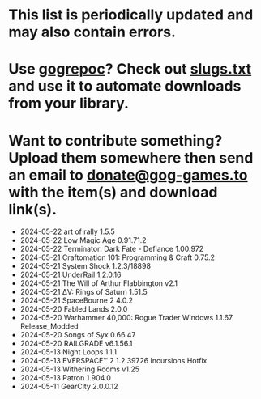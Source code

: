 # This list is periodically updated and may also contain errors.

# Use [gogrepoc](https://github.com/Kalanyr/gogrepoc "gogrepoc")? Check out [slugs.txt](https://raw.githubusercontent.com/GOG-Games-com/missing-updates/main/slugs.txt "slugs.txt") and use it to automate downloads from your library.

# Want to contribute something? Upload them somewhere then send an email to <a href="mailto:donate@gog-games.to">donate@gog-games.to</a> with the item(s) and download link(s).

- 2024-05-22 art of rally 1.5.5
- 2024-05-22 Low Magic Age 0.91.71.2
- 2024-05-22 Terminator: Dark Fate - Defiance 1.00.972
- 2024-05-21 Craftomation 101: Programming & Craft 0.75.2
- 2024-05-21 System Shock 1.2.3/18898
- 2024-05-21 UnderRail 1.2.0.16
- 2024-05-21 The Will of Arthur Flabbington v2.1
- 2024-05-21 ΔV: Rings of Saturn 1.51.5
- 2024-05-21 SpaceBourne 2 4.0.2
- 2024-05-20 Fabled Lands 2.0.0
- 2024-05-20 Warhammer 40,000: Rogue Trader Windows 1.1.67 Release_Modded
- 2024-05-20 Songs of Syx 0.66.47
- 2024-05-20 RAILGRADE v6.1.56.1
- 2024-05-13 Night Loops 1.1.1
- 2024-05-13 EVERSPACE™ 2 1.2.39726 Incursions Hotfix
- 2024-05-13 Withering Rooms v1.25
- 2024-05-13 Patron 1.904.0
- 2024-05-11 GearCity 2.0.0.12
